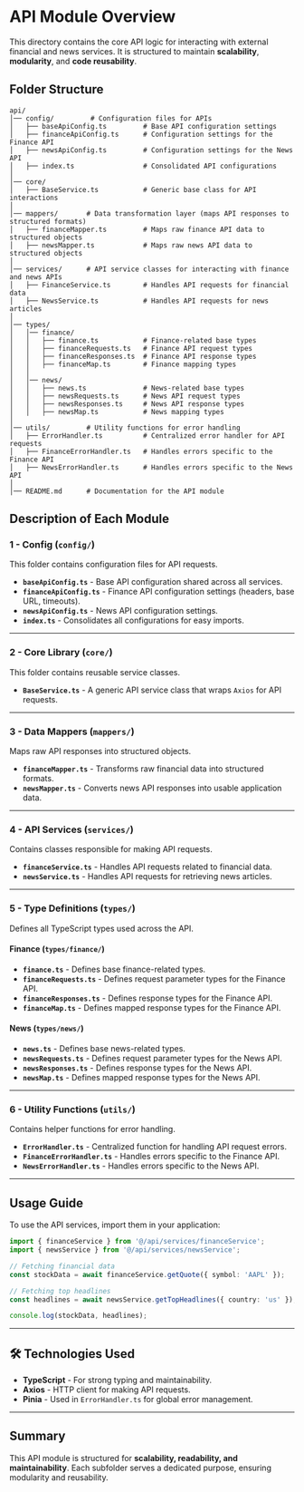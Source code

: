 # API Module Overview

This directory contains the core API logic for interacting with external financial and news services. It is structured to maintain **scalability**, **modularity**, and **code reusability**.

## Folder Structure

```
api/
│── config/         # Configuration files for APIs
│   ├── baseApiConfig.ts         # Base API configuration settings
│   ├── financeApiConfig.ts      # Configuration settings for the Finance API
│   ├── newsApiConfig.ts         # Configuration settings for the News API
│   ├── index.ts                 # Consolidated API configurations
│
│── core/       
│   ├── BaseService.ts           # Generic base class for API interactions
│
│── mappers/       # Data transformation layer (maps API responses to structured formats)
│   ├── financeMapper.ts         # Maps raw finance API data to structured objects
│   ├── newsMapper.ts            # Maps raw news API data to structured objects
│
│── services/      # API service classes for interacting with finance and news APIs
│   ├── FinanceService.ts        # Handles API requests for financial data
│   ├── NewsService.ts           # Handles API requests for news articles
│
│── types/
│   │── finance/
│   │   ├── finance.ts           # Finance-related base types
│   │   ├── financeRequests.ts   # Finance API request types
│   │   ├── financeResponses.ts  # Finance API response types
│   │   ├── financeMap.ts        # Finance mapping types
│   │
│   │── news/
│   │   ├── news.ts              # News-related base types
│   │   ├── newsRequests.ts      # News API request types
│   │   ├── newsResponses.ts     # News API response types
│   │   ├── newsMap.ts           # News mapping types
│
│── utils/         # Utility functions for error handling
│   ├── ErrorHandler.ts          # Centralized error handler for API requests
│   ├── FinanceErrorHandler.ts   # Handles errors specific to the Finance API
│   ├── NewsErrorHandler.ts      # Handles errors specific to the News API
│
│── README.md      # Documentation for the API module
```

## Description of Each Module

### **1 - Config (`config/`)**
This folder contains configuration files for API requests.

- **`baseApiConfig.ts`** - Base API configuration shared across all services.
- **`financeApiConfig.ts`** - Finance API configuration settings (headers, base URL, timeouts).
- **`newsApiConfig.ts`** - News API configuration settings.
- **`index.ts`** - Consolidates all configurations for easy imports.

---

### **2 - Core Library (`core/`)**
This folder contains reusable service classes.

- **`BaseService.ts`** - A generic API service class that wraps `Axios` for API requests.

---

### **3 - Data Mappers (`mappers/`)**
Maps raw API responses into structured objects.

- **`financeMapper.ts`** - Transforms raw financial data into structured formats.
- **`newsMapper.ts`** - Converts news API responses into usable application data.

---

### **4 - API Services (`services/`)**
Contains classes responsible for making API requests.

- **`financeService.ts`** - Handles API requests related to financial data.
- **`newsService.ts`** - Handles API requests for retrieving news articles.

---

### **5 - Type Definitions (`types/`)**
Defines all TypeScript types used across the API.

#### **Finance (`types/finance/`)**
- **`finance.ts`** - Defines base finance-related types.
- **`financeRequests.ts`** - Defines request parameter types for the Finance API.
- **`financeResponses.ts`** - Defines response types for the Finance API.
- **`financeMap.ts`** - Defines mapped response types for the Finance API.

#### **News (`types/news/`)**
- **`news.ts`** - Defines base news-related types.
- **`newsRequests.ts`** - Defines request parameter types for the News API.
- **`newsResponses.ts`** - Defines response types for the News API.
- **`newsMap.ts`** - Defines mapped response types for the News API.

---

### **6 - Utility Functions (`utils/`)**
Contains helper functions for error handling.

- **`ErrorHandler.ts`** - Centralized function for handling API request errors.
- **`FinanceErrorHandler.ts`** - Handles errors specific to the Finance API.
- **`NewsErrorHandler.ts`** - Handles errors specific to the News API.

---

## Usage Guide

To use the API services, import them in your application:

```ts
import { financeService } from '@/api/services/financeService';
import { newsService } from '@/api/services/newsService';

// Fetching financial data
const stockData = await financeService.getQuote({ symbol: 'AAPL' });

// Fetching top headlines
const headlines = await newsService.getTopHeadlines({ country: 'us' });

console.log(stockData, headlines);
```

---

## 🛠 Technologies Used
- **TypeScript** - For strong typing and maintainability.
- **Axios** - HTTP client for making API requests.
- **Pinia** - Used in `ErrorHandler.ts` for global error management.

---

## Summary
This API module is structured for **scalability, readability, and maintainability**. Each subfolder serves a dedicated purpose, ensuring modularity and reusability.
